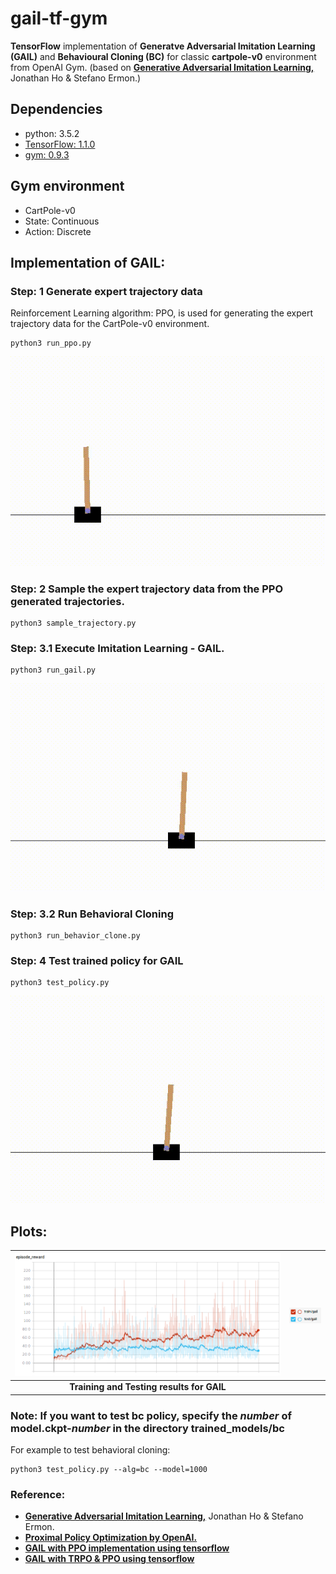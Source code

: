 # gail-tf-gym
**TensorFlow** implementation of **Generatve Adversarial Imitation Learning (GAIL)** and **Behavioural Cloning (BC)** for classic **cartpole-v0** environment from OpenAI Gym. (based on <a href="https://arxiv.org/abs/1606.03476"><b>Generative Adversarial Imitation Learning,</b></a> Jonathan Ho & Stefano Ermon.)

## Dependencies
- python: 3.5.2
- <a href="https://www.tensorflow.org/">TensorFlow: 1.1.0 </a>
- <a href="https://github.com/openai/gym">gym: 0.9.3 </a>

## Gym environment 
- CartPole-v0  
- State: Continuous 
- Action: Discrete 

## Implementation of GAIL:

### Step: 1 Generate expert trajectory data  
Reinforcement Learning algorithm: PPO, is used for generating the expert trajectory data for the CartPole-v0 environment.
```
python3 run_ppo.py
```
<p align= "center">
  <img src="gail(tf)4gym/gif/training_ppo.gif/">
</p>

### Step: 2 Sample the expert trajectory data from the PPO generated trajectories. 
```
python3 sample_trajectory.py
```
### Step: 3.1 Execute Imitation Learning - GAIL.  
```
python3 run_gail.py  
```
<p align= "center">
  <img src="gail(tf)4gym/gif/training_gail.gif/">
</p>

### Step: 3.2 Run Behavioral Cloning  
```
python3 run_behavior_clone.py 
```
### Step: 4 Test trained policy for GAIL
```
python3 test_policy.py
```
<p align= "center">
  <img src="gail(tf)4gym/gif/test_gail.gif/">
</p>


## Plots:
| <img src="gail(tf)4gym/gif/gail_train_test.png/">  | <img src="gail(tf)4gym/gif/gail_legend.png/" align="left"> |  
| :---: | :---: |  
| <b> Training and Testing results for GAIL </b> | 

### Note: If you want to test bc policy, specify the _number_ of model.ckpt-_number_ in the directory trained_models/bc  
For example to test behavioral cloning:  
```
python3 test_policy.py --alg=bc --model=1000
```

### Reference:
- <a href="https://arxiv.org/abs/1606.03476"><b>Generative Adversarial Imitation Learning,</b></a> Jonathan Ho & Stefano Ermon.
- <a href="https://blog.openai.com/openai-baselines-ppo/"><b>Proximal Policy Optimization by OpenAI.</b></a> 
- <b><a href="https://github.com/uidilr/gail_ppo_tf">GAIL with PPO implementation using tensorflow</a></b> 
- <b><a href="https://github.com/andrewliao11/gail-tf">GAIL with TRPO & PPO using tensorflow</a></b> 
 

